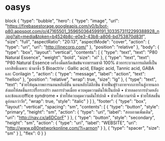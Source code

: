 # oasys
block
{
  "type": "bubble",
  "hero": {
    "type": "image",
    "url": "https://firebasestorage.googleapis.com/v0/b/bot-p80.appspot.com/o/47165501_359650364599191_1033573112299388928_n.jpg?alt=media&token=b4524b8c-e0e3-43b8-a806-bd753870d83f",
    "size": "full",
    "aspectRatio": "20:13",
    "aspectMode": "cover",
    "action": {
      "type": "uri",
      "uri": "http://linecorp.com/"
    },
    "position": "relative"
  },
  "body": {
    "type": "box",
    "layout": "vertical",
    "contents": [
      {
        "type": "text",
        "text": "P80 Natural Essence",
        "weight": "bold",
        "size": "xl"
      },
      {
        "type": "text",
        "text": "P80 Natural Essence เครื่องดื่มสกัดเข้มข้นจากธรรมชาติ 100%  ด้วยกระบวนการผลิตที่เป็นเอกสิทธิ์เฉพาะ นำมาซึ่ง 5 Bioactriv : Gallic acid, Ellagic acid, Tannic acid, GABA และ Corilagin ",
        "action": {
          "type": "message",
          "label": "action",
          "text": "helloo"
        },
        "position": "relative",
        "wrap": true,
        "size": "lg"
      },
      {
        "type": "text",
        "text": "ช่วยให้คุณภาพการนอนหลับดีขึ้น นอนหลับได้ลึกขึ้น  ช่วยฟื้นฟูร่างกายจากภายในสู่ภายนอก ส่งผลให้สดชื่นกระปรี้กระเปร่า ลดการปวดเมื่อย ควบคุมความดันให้เป็นปกติ  • ช่วยลดอาการปวดหลังและข้อและoffice syndrome  • ช่วยให้ควบคุมความดันให้ปกติ                       • ช่วยให้ความจำดี • ช่วยให้สดชื่น ดูอ่อนกว่าวัย",
        "wrap": true,
        "style": "italic"
      }
    ]
  },
  "footer": {
    "type": "box",
    "layout": "vertical",
    "spacing": "sm",
    "contents": [
      {
        "type": "button",
        "style": "primary",
        "height": "sm",
        "action": {
          "type": "uri",
          "label": "สอบถามเพิ่มเติม",
          "uri": "http://nav.cx/a6DCprF"
        }
      },
      {
        "type": "button",
        "style": "secondary",
        "height": "sm",
        "action": {
          "type": "uri",
          "label": "WEBSITE",
          "uri": "http://www.p80networkonline.com/?i=arnon"
        }
      },
      {
        "type": "spacer",
        "size": "sm"
      }
    ],
    "flex": 0
  }
}
